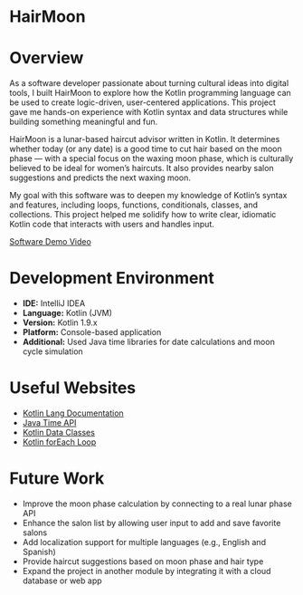 # HairMoon
# Overview

As a software developer passionate about turning cultural ideas into digital tools, I built HairMoon to explore how the Kotlin programming language can be used to create logic-driven, user-centered applications. This project gave me hands-on experience with Kotlin syntax and data structures while building something meaningful and fun.

HairMoon is a lunar-based haircut advisor written in Kotlin. It determines whether today (or any date) is a good time to cut hair based on the moon phase — with a special focus on the waxing moon phase, which is culturally believed to be ideal for women’s haircuts. It also provides nearby salon suggestions and predicts the next waxing moon.

My goal with this software was to deepen my knowledge of Kotlin’s syntax and features, including loops, functions, conditionals, classes, and collections. This project helped me solidify how to write clear, idiomatic Kotlin code that interacts with users and handles input.

[Software Demo Video](http://youtube.link.goes.here)

# Development Environment

- **IDE:** IntelliJ IDEA
- **Language:** Kotlin (JVM)
- **Version:** Kotlin 1.9.x
- **Platform:** Console-based application
- **Additional:** Used Java time libraries for date calculations and moon cycle simulation

# Useful Websites

- [Kotlin Lang Documentation](https://kotlinlang.org/docs/home.html)
- [Java Time API](https://docs.oracle.com/javase/8/docs/api/java/time/package-summary.html)
- [Kotlin Data Classes](https://kotlinlang.org/docs/data-classes.html)
- [Kotlin forEach Loop](https://kotlinlang.org/docs/control-flow.html#for-loops)

# Future Work

- Improve the moon phase calculation by connecting to a real lunar phase API
- Enhance the salon list by allowing user input to add and save favorite salons
- Add localization support for multiple languages (e.g., English and Spanish)
- Provide haircut suggestions based on moon phase and hair type
- Expand the project in another module by integrating it with a cloud database or web app